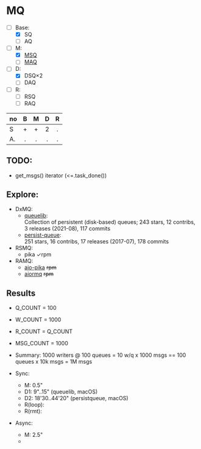 # MQ

- [ ] Base:
  + [x] SQ
  + [ ] AQ
- [ ] M:
  + [x] [MSQ](https://docs.python.org/3/library/queue.html)
  + [ ] [MAQ](https://docs.python.org/3/library/asyncio-queue.html)
- [ ] D:
  + [x] DSQ&times;2
  + [ ] DAQ
- [ ] R:
  + [ ] RSQ
  + [ ] RAQ

no | B | M | D | R
---|:-:|:-:|:-:|:-:
S  | + | + | 2 | .
A. | . | . | . | .

## TODO:
- get_msgs() iterator (<=.task_done())

## Explore:
- DxMQ:
  + [queuelib](https://github.com/scrapy/queuelib):  
     Collection of persistent (disk-based) queues; 243 stars, 12 contribs, 3 releases (2021-08), 117 commits
  + [persist-queue](https://github.com/peter-wangxu/persist-queue):  
     251 stars, 16 contribs, 17 releases (2017-07), 178 commits
- RSMQ:
  + pika &check;rpm
- RAMQ:
  + [aio-pika](https://github.com/mosquito/aio-pika) ~~rpm~~
  + [aiormq](https://github.com/mosquito/aiormq) ~~rpm~~

## Results
- Q_COUNT = 100
- W_COUNT = 1000
- R_COUNT = Q_COUNT
- MSG_COUNT = 1000
- Summary: 1000 writers @ 100 queues = 10 w/q x 1000 msgs == 100 queues x 10k msgs = 1M msgs

- Sync:
  + M: 0.5"
  + D1: 9"..15" (queuelib, macOS)
  + D2: 18'30..44'20" (persistqueue, macOS)
  + R(loop):
  + R(rmt):

- Async:
  + M: 2.5"
  + 